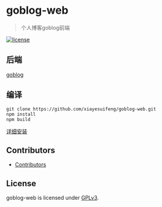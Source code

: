 # goblog-web

> 个人博客goblog前端

[![license](https://img.shields.io/github/license/xiayesuifeng/goblog-web.svg)](https://github.com/nhnent/tui.editor/blob/master/LICENSE) 

## 后端

[goblog](https://github.com/xiayesuifeng/goblog.git)

## 编译

```
git clone https://github.com/xiayesuifeng/goblog-web.git
npm install
npm build
```

[详细安装](https://github.com/xiayesuifeng/goblog/blob/master/README.md)

## Contributors

- [Contributors](https://github.com/xiayesuifeng/goblog-web/graphs/contributors)

## License

goblog-web is licensed under [GPLv3](LICENSE).
